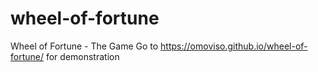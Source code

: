 # wheel-of-fortune
Wheel of Fortune - The Game
Go to https://omoviso.github.io/wheel-of-fortune/ for demonstration
